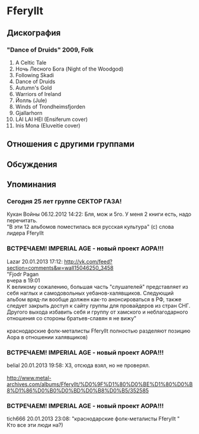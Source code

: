 # Fferyllt



## Дискография

### "Dance of Druids" 2009, Folk

1. A Celtic Tale	 
2. Ночь Лесного Бога (Night of the Woodgod)
3. Following Skadi
4. Dance of Druids
5. Autumn's Gold
6. Warriors of Ireland
7. Йолль (Jule)
8. Winds of Trondheimsfjorden
9. Gjallarhorn
10. LAI LAI HEI (Ensiferum cover)
11. Inis Mona (Eluveitie cover)


## Отношения с другими группами


## Обсуждения


## Упоминания

### Сегодня 25 лет группе СЕКТОР ГАЗА!

Кукан Войны 06.12.2012 14:22:
Бля, мож и 5го. У меня 2 книги есть, надо перечитать.<BR>"В эти 12 альбомов поместилась вся русская культура" (с) слова лидера Fferyllt 

### ВСТРЕЧАЕМ! IMPERIAL AGE - новый проект АОРА!!!

Lazar 20.01.2013 17:12:
<A HREF="http://vk.com/feed?section=comments&w=wall15046250_3458" TARGET="_blank">http://vk.com/feed?section=comments&w=wall15046250_3458</A> <BR>"Fjodr Pagan<BR>вчера в 19:01<BR>К великому сожалению, большая часть "слушателей" представляет из себя наглых и самодовольных уебанов-халявщиков. Следующий альбом вряд-ли вообще должен как-то анонсироваться в РФ, также следует закрыть доступ к сайту группы для провайдеров из стран СНГ. Другого выхода избавить себя и группу от хамского и неблагодарного отношения со стороны братьев-славян я не вижу"<BR><BR>краснодарские фолк-металисты Fferyllt полностью разделяют позицию Аора в отношении халявщиков)

### ВСТРЕЧАЕМ! IMPERIAL AGE - новый проект АОРА!!!

belial 20.01.2013 19:58:
ХЗ, отсюда взял, но не проверял.<BR><BR><A HREF="http://www.metal-archives.com/albums/Fferyllt/%D0%9F%D1%80%D0%BE%D1%80%D0%B8%D1%86%D0%B0%D0%BD%D0%B8%D0%B5/352585" TARGET="_blank">http://www.metal-archives.com/albums/Fferyllt/%D0%9F%D1%80%D0%BE%D1%80%D0%B8%D1%86%D0%B0%D0%BD%D0%B8%D0%B5/352585</A>

### ВСТРЕЧАЕМ! IMPERIAL AGE - новый проект АОРА!!!

tich666 20.01.2013 23:08:
"краснодарские фолк-металисты Fferyllt "<BR>Кто все эти люди на?)

